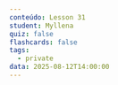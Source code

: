 ```yaml
---
conteúdo: Lesson 31
student: Myllena
quiz: false
flashcards: false
tags:
  - private
data: 2025-08-12T14:00:00
---
```

